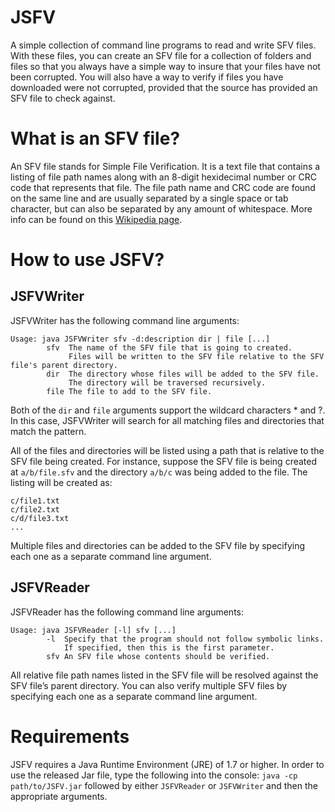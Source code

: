 # JSFV
A simple collection of command line programs to read and write SFV files. With these files, you can create an SFV file for a collection of folders and files so that you always have a simple way to insure that your files have not been corrupted. You will also have a way to verify if files you have downloaded were not corrupted, provided that the source has provided an SFV file to check against.
# What is an SFV file?
An SFV file stands for Simple File Verification. It is a text file that contains a listing of file path names along with an 8-digit hexidecimal number or CRC code that represents that file. The file path name and CRC code are found on the same line and are usually separated by a single space or tab character, but can also be separated by any amount of whitespace. More info can be found on this [Wikipedia page](https://en.wikipedia.org/wiki/Simple_file_verification).
# How to use JSFV?
## JSFVWriter
JSFVWriter has the following command line arguments:
```
Usage: java JSFVWriter sfv -d:description dir | file [...]
        sfv  The name of the SFV file that is going to created.
             Files will be written to the SFV file relative to the SFV file's parent directory.
        dir  The directory whose files will be added to the SFV file.
             The directory will be traversed recursively.
        file The file to add to the SFV file.
```
Both of the `dir` and `file` arguments support the wildcard characters \* and ?. In this case, JSFVWriter will search for all matching files and directories that match the pattern.

All of the files and directories will be listed using a path that is relative to the SFV file being created. For instance, suppose the SFV file is being created at `a/b/file.sfv` and the directory `a/b/c` was being added to the file. The listing will be created as:
```
c/file1.txt
c/file2.txt
c/d/file3.txt
...
```

Multiple files and directories can be added to the SFV file by specifying each one as a separate command line argument.
## JSFVReader
JSFVReader has the following command line arguments:
```
Usage: java JSFVReader [-l] sfv [...]
        -l  Specify that the program should not follow symbolic links.
            If specified, then this is the first parameter.
        sfv An SFV file whose contents should be verified.
```
All relative file path names listed in the SFV file will be resolved against the SFV file’s parent directory. You can also verify multiple SFV files by specifying each one as a separate command line argument.
# Requirements
JSFV requires a Java Runtime Environment (JRE) of 1.7 or higher. In order to use the released Jar file, type the following into the console: `java -cp path/to/JSFV.jar` followed by either `JSFVReader` or `JSFVWriter` and then the appropriate arguments.
